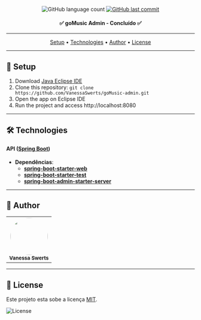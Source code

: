 <p align="center">
  <img alt="GitHub language count" src="https://img.shields.io/github/languages/count/vanessaswerts/goMusic-admin">
  
  <a href="https://github.com/vanessaswerts/goMusic-admin/commits/master">
    <img alt="GitHub last commit" src="https://img.shields.io/github/last-commit/vanessaswerts/goMusic-admin">
  </a>
</p>

<h4 align="center"> 
	 ✅ goMusic Admin - Concluído  ✅
</h4>

---

<p align="center">
 <a href="#-setup">Setup</a> • 
 <a href="#-technologies">Technologies</a> • 
 <a href="#-author">Author</a> • 
 <a href="#user-content--license">License</a>
</p>

---

## 🚀 Setup

1. Download [Java Eclipse IDE](https://www.eclipse.org/downloads/)
2. Clone this repository: ``git clone https://github.com/VanessaSwerts/goMusic-admin.git``
3. Open the app on Eclipse IDE
5. Run the project and access http://localhost:8080

---

## 🛠 Technologies

#### **API**  ([Spring Boot](https://spring.io/projects/spring-boot))

- **Dependências**:
  -   **[spring-boot-starter-web](https://mvnrepository.com/artifact/org.springframework.boot/spring-boot-starter-web)**
  -   **[spring-boot-starter-test](https://mvnrepository.com/artifact/org.springframework.boot/spring-boot-starter-test)**
  -   **[spring-boot-admin-starter-server](https://mvnrepository.com/artifact/de.codecentric/spring-boot-admin-starter-server)**

---

## 🦸 Author

<table>
  <tr>   
    <td align="center"><a href="https://github.com/vanessaSwerts/"><img style="border-radius: 50%;" src="https://avatars2.githubusercontent.com/u/57146734?v=4" width="100px;" alt=""/><br /><sub><b>Vanessa Swerts</b></sub></a></td>  
  </tr>
</table>

---

## 📝 License

Este projeto esta sobe a licença [MIT](./LICENSE).

   <img alt="License" src="https://img.shields.io/badge/license-MIT-brightgreen">  



